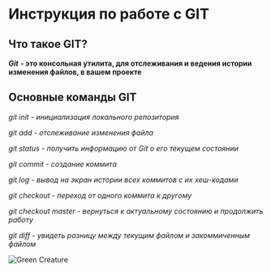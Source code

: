 # Инструкция по работе с GIT

## Что такое GIT?

***Git*** **- это консольная утилита, для отслеживания и ведения истории изменения файлов, в вашем проекте**

## Основные команды GIT

*git init - инициализация локального репозитория*

*git add - отслеживание изменения файла*

*git status - получить информацию от Git о его текущем состоянии*

*git commit - создание коммита*

*git log - вывод на экран истории всех коммитов с их хеш-кодами*

*git checkout - переход от одного коммита к другому*

*git checkout master - вернуться к актуальному состоянию и продолжить работу*

*git diff - увидеть разницу между текущим файлом и закоммиченным файлом*

<image src="https://fikiwiki.com/uploads/posts/2022-02/1644870333_42-fikiwiki-com-p-smeshnie-kartinki-multyashek-44.jpg" alt="Green Creature">